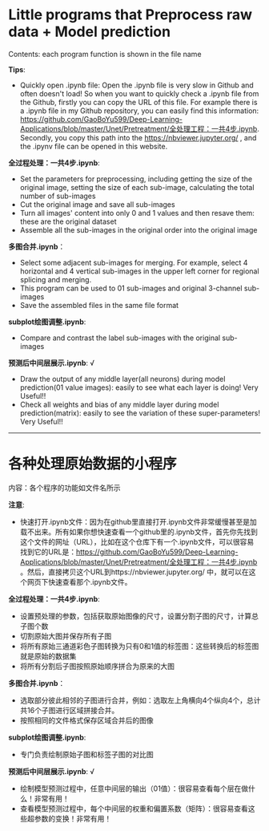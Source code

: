 # Little programs that Preprocess raw data + Model prediction

Contents: each program function is shown in the file name

**Tips**:
- Quickly open .ipynb file: Open the .ipynb file is very slow in Github and often doesn't load! So when you want to quickly check a .ipynb file from the Github, firstly you can copy the URL of this file. For example there is a .ipynb file in my Github repository, you can easily find this information: https://github.com/GaoBoYu599/Deep-Learning-Applications/blob/master/Unet/Pretreatment/全处理工程：一共4步.ipynb. Secondly, you copy this path into the https://nbviewer.jupyter.org/ , and the .ipynv file can be opened in this website. 

**全过程处理：一共4步.ipynb**:
- Set the parameters for preprocessing, including getting the size of the original image, setting the size of each sub-image, calculating the total number of sub-images
- Cut the original image and save all sub-images
- Turn all images' content into only 0 and 1 values and then resave them: these are the original dataset
- Assemble all the sub-images in the original order into the original image

**多图合并.ipynb**：
- Select some adjacent sub-images for merging. For example, select 4 horizontal and 4 vertical sub-images in the upper left corner for regional splicing and merging.
- This program can be used to 01 sub-images and original 3-channel sub-images
- Save the assembled files in the same file format

**subplot绘图调整.ipynb**:
- Compare and contrast the label sub-images with the original sub-images

**预测后中间层展示.ipynb**: √
- Draw the output of any middle layer(all neurons) during model prediction(01 value images): easily to see what each layer is doing! Very Useful!!
- Check all weights and bias of any middle layer during model prediction(matrix): easily to see the variation of these super-parameters! Very Useful!!

---

# 各种处理原始数据的小程序

内容：各个程序的功能如文件名所示

**注意**:
- 快速打开.ipynb文件：因为在github里直接打开.ipynb文件非常缓慢甚至是加载不出来。所有如果你想快速查看一个github里的.ipynb文件，首先你先找到这个文件的网址（URL），比如在这个仓库下有一个.ipynb文件，可以很容易找到它的URL是：https://github.com/GaoBoYu599/Deep-Learning-Applications/blob/master/Unet/Pretreatment/全处理工程：一共4步.ipynb 。然后，直接拷贝这个URL到https://nbviewer.jupyter.org/ 中，就可以在这个网页下快速查看那个.ipynb文件。

**全过程处理：一共4步.ipynb**:
- 设置预处理的参数，包括获取原始图像的尺寸，设置分割子图的尺寸，计算总子图个数
- 切割原始大图并保存所有子图
- 将所有原始三通道彩色子图转换为只有0和1值的标签图：这些转换后的标签图就是原始的数据集
- 将所有分割后子图按照原始顺序拼合为原来的大图

**多图合并.ipynb**：
- 选取部分彼此相邻的子图进行合并，例如：选取左上角横向4个纵向4个，总计共16个子图进行区域拼接合并。
- 按照相同的文件格式保存区域合并后的图像

**subplot绘图调整.ipynb**:
- 专门负责绘制原始子图和标签子图的对比图

**预测后中间层展示.ipynb**: √
- 绘制模型预测过程中，任意中间层的输出（01值）：很容易查看每个层在做什么！非常有用！
- 查看模型预测过程中，每个中间层的权重和偏置系数（矩阵）：很容易查看这些超参数的变换！非常有用！
